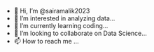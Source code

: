 - 👋 Hi, I’m @sairamalik2023
- 👀 I’m interested in analyzing data...
- 🌱 I’m currently learning coding...
- 💞️ I’m looking to collaborate on Data Science...
- 📫 How to reach me ...

<!---
sairamalik2023/sairamalik2023 is a ✨ special ✨ repository because its `README.md` (this file) appears on your GitHub profile.
You can click the Preview link to take a look at your changes.
--->
